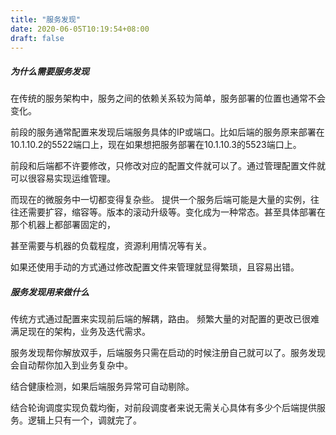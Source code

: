 ```yaml
---
title: "服务发现"
date: 2020-06-05T10:19:54+08:00
draft: false
---
```


##### 为什么需要服务发现

在传统的服务架构中，服务之间的依赖关系较为简单，服务部署的位置也通常不会变化。

前段的服务通常配置来发现后端服务具体的IP或端口。比如后端的服务原来部署在10.1.10.2的5522端口上，现在如果想把服务部署在10.1.10.3的5523端口上。

前段和后端都不许要修改，只修改对应的配置文件就可以了。通过管理配置文件就可以很容易实现运维管理。

而现在的微服务中一切都变得复杂些。 提供一个服务后端可能是大量的实例，往往还需要扩容，缩容等。版本的滚动升级等。变化成为一种常态。甚至具体部署在那个机器上都部署固定的，

甚至需要与机器的负载程度，资源利用情况等有关。

如果还使用手动的方式通过修改配置文件来管理就显得繁琐，且容易出错。

##### 服务发现用来做什么

传统方式通过配置来实现前后端的解耦，路由。 频繁大量的对配置的更改已很难满足现在的架构，业务及迭代需求。

服务发现帮你解放双手，后端服务只需在启动的时候注册自己就可以了。服务发现会自动帮你加入到业务复杂中。

结合健康检测，如果后端服务异常可自动剔除。

结合轮询调度实现负载均衡，对前段调度者来说无需关心具体有多少个后端提供服务。逻辑上只有一个，调就完了。



